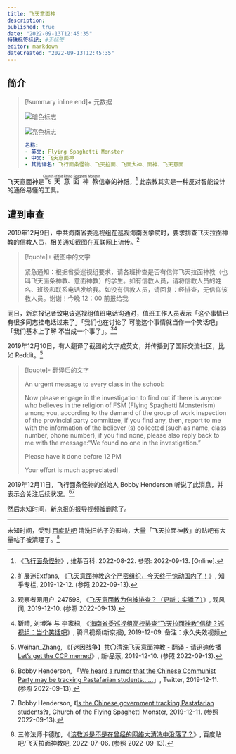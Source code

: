```yaml
---
title: 飞天意面神
description:
published: true
date: "2022-09-13T12:45:35"
特殊标签标记: #无标签
editor: markdown
dateCreated: "2022-09-13T12:45:35"
---
```


## 简介

> [!summary inline end]+ 元数据
>
> ![暗色标志](https://s3.tebi.io/ggame/people/飞行面条怪物/FSM_Logo.svg#only-light)
>
> ![亮色标志](https://s3.tebi.io/ggame/people/飞行面条怪物/FSM_Logo_w.svg#only-dark)
>
> ```yaml
> 名称:
> - 英文: Flying Spaghetti Monster
> - 中文: 飞天意面神
> - 其他译名: 飞行面条怪物、飞天拉面、飞面大神、面神、飞天意面
> ```

飞天意面神是<ruby>飞天意面神教<rp>(</rp><rt>Church of the Flying Spaghetti Monster</rt><rp>)</rp></ruby>信奉的神祇，[^wiki] 此宗教其实是一种反对智能设计的通俗易懂的工具。

[^wiki]: 《[飞行面条怪物](https://zh.wikipedia.org/wiki/飞行面条怪物)》, 维基百科. 2022-08-22. 参照: 2022-09-13. [Online].

## 遭到审查

2019年12月9日，中共海南省委巡视组在巡视海南医学院时，要求排查飞天拉面神教的信教人员，相关通知截图在互联网上流传。[^96895492]

[^96895492]: 扩展迷Extfans, 《[飞天意面神教这个严密组织，今天终于惊动国内了！](https://web.archive.org/web/20210902044909/https://zhuanlan.zhihu.com/p/96895492)》, 知乎专栏, 2019-12-12. (参照 2022-09-13).

> [!quote]+ 截图中的文字
>
> 紧急通知：根据省委巡视组要求，请各班排查是否有信仰飞天拉面神教（也叫飞天面条神教、意面神教）的学生。如有信教人员，请将信教人员的姓名、班级和联系电话发给我。如没有信教人员，请回复：经排查，无信仰该教人员。谢谢！今晚 12：00 前报给我

同日，新京报记者致电该巡视组值班电话沟通时，值班工作人员表示「这个事情已有很多同志挂电话过来了」「我们也在讨论了 可能这个事情就当作一个笑话吧」「我们基本上了解 不当成一个事了」。[^IBE3c][^u3032wvk72q]

[^IBE3c]: 观察者网用户_247598, 《[飞天意面教为何被排查？（更新：实锤了）](https://archive.ph/IBE3c "https://user.guancha.cn/main/content?id=209633")》, 观风闻, 2019-12-10. (参照 2022-09-13).

[^u3032wvk72q]: 靳晴, 刘博洋 与 李家桐, 《[海南省委巡视组高校排查“飞天拉面神教”信徒？巡视组：当个笑话吧](https://web.archive.org/web/20191209132839/https://v.qq.com/x/cover/mzc00200iwm4emw/u3032wvk72q.html)》, 腾讯视频(新京报), 2019-12-09. 备注：永久失效视频

2019年12月10日，有人翻译了截图的文字成英文，并传播到了国际交流社区，比如 Reddit。[^YnRau]

[^YnRau]: Weihan_Zhang, 《[【迷因战争】共〇清洗飞天意面神教 - 翻译 - 请迅速传播 Let’s get the CCP memed](https://archive.ph/YnRau "https://pincong.rocks/article/10732")》, 新·品葱, 2019-12-10. (参照 2022-09-13).

> [!quote]- 翻译后的文字
>
> An urgent message to every class in the school:
>
> Now please engage in the investigation to find out if there is anyone who believes in the religion of FSM (Flying Spaghetti Monsterism) among you, according to the demand of the group of work inspection of the provincial party committee, if you find any, then, report to me with the information of the believer (s) collected (such as name, class number, phone number), if you find none, please also reply back to me with the message:“We found no one in the investigation.”
>
> Please have it done before 12 PM
>
> Your effort is much appreciated!

2019年12月11日，飞行面条怪物的创始人 Bobby Henderson 听说了此消息，并表示会关注后续状况。[^1204780338242707456][^ctps]

[^1204780338242707456]: Bobby Henderson, 「[We heard a rumor that the Chinese Communist Party may be tracking Pastafarian students……](https://web.archive.org/web/20191211212704/https://twitter.com/henderob/status/1204780338242707456)」, Twitter, 2019-12-11. (参照 2022-09-13).

[^ctps]: Bobby Henderson, 《[Is the Chinese government tracking Pastafarian students?](https://web.archive.org/web/20220621131021/https://www.spaghettimonster.org/2019/12/chinese-tracking-pastafarian-students/)》, Church of the Flying Spaghetti Monster, 2019-12-11. (参照 2022-09-13).

然后未知时间，新京报的报导视频被删除了。

---

未知时间，受到 [百度贴吧](/company/百度/贴吧.md) 清洗旧帖子的影响，大量「飞天拉面神教」的贴吧有大量帖子被清理了。[^7911182009]

[^7911182009]: 三修法师卡德加, 《[该教派是不是在曾经的网络大清洗中没落了？](https://web.archive.org/web/20220913053306/https://tieba.baidu.com/p/7911182009)》, 百度贴吧/飞天拉面神教吧, 2022-07-06. (参照 2022-09-13).
